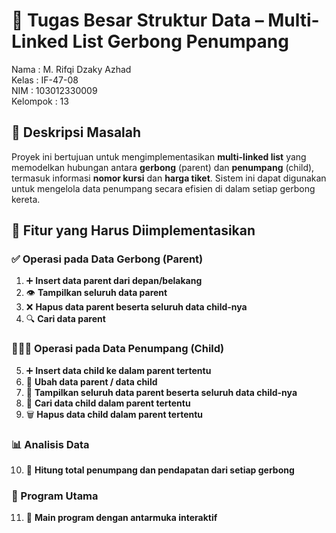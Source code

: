 # 🚆 Tugas Besar Struktur Data – Multi-Linked List Gerbong Penumpang

Nama     : M. Rifqi Dzaky Azhad\
Kelas    : IF-47-08\
NIM      : 103012330009\
Kelompok : 13

## 📌 Deskripsi Masalah

Proyek ini bertujuan untuk mengimplementasikan **multi-linked list** yang memodelkan hubungan antara **gerbong** (parent) dan **penumpang** (child), termasuk informasi **nomor kursi** dan **harga tiket**. Sistem ini dapat digunakan untuk mengelola data penumpang secara efisien di dalam setiap gerbong kereta.

## 🧩 Fitur yang Harus Diimplementasikan

### ✅ Operasi pada Data Gerbong (Parent)

1. ➕ **Insert data parent dari depan/belakang**
2. 👁️ **Tampilkan seluruh data parent**
3. ❌ **Hapus data parent beserta seluruh data child-nya**
4. 🔍 **Cari data parent**

### 👨‍👩‍👧 Operasi pada Data Penumpang (Child)

5. ➕ **Insert data child ke dalam parent tertentu**
6. 📝 **Ubah data parent / data child**
7. 📄 **Tampilkan seluruh data parent beserta seluruh data child-nya**
8. 🔎 **Cari data child dalam parent tertentu**
9. 🗑️ **Hapus data child dalam parent tertentu**

### 📊 Analisis Data

10. 🔢 **Hitung total penumpang dan pendapatan dari setiap gerbong**

### 🎯 Program Utama

11. 🧪 **Main program dengan antarmuka interaktif**
